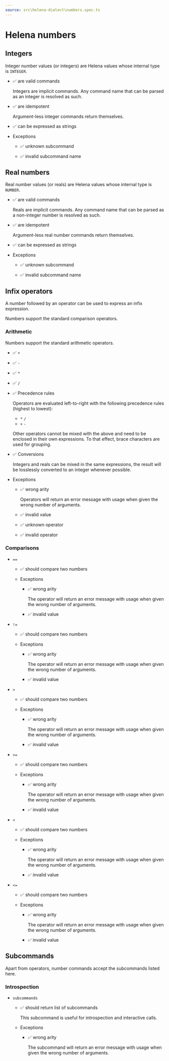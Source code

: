 ```yaml
---
source: src\helena-dialect\numbers.spec.ts
---
```

# Helena numbers

## Integers

Integer number values (or integers) are Helena values whose internal
type is `INTEGER`.

- ✅ are valid commands

  Integers are implicit commands. Any command name that can be parsed as
  an integer is resolved as such.

- ✅ are idempotent

  Argument-less integer commands return themselves.

- ✅ can be expressed as strings

- Exceptions

  - ✅ unknown subcommand

  - ✅ invalid subcommand name

## Real numbers

Real number values (or reals) are Helena values whose internal type is
`NUMBER`.

- ✅ are valid commands

  Reals are implicit commands. Any command name that can be parsed as a
  non-integer number is resolved as such.

- ✅ are idempotent

  Argument-less real number commands return themselves.

- ✅ can be expressed as strings

- Exceptions

  - ✅ unknown subcommand

  - ✅ invalid subcommand name

## Infix operators

A number followed by an operator can be used to express an infix
expression.

Numbers support the standard comparison operators.

### Arithmetic

Numbers support the standard arithmetic operators.

- ✅ `+`

- ✅ `-`

- ✅ `*`

- ✅ `/`

- ✅ Precedence rules

  Operators are evaluated left-to-right with the following precedence
  rules (highest to lowest):
  
  - `*` `/`
  - `+` `-`
  
  Other operators cannot be mixed with the above and need to be
  enclosed in their own expressions. To that effect, brace characters
  are used for grouping.

- ✅ Conversions

  Integers and reals can be mixed in the same expressions, the result
  will be losslessly converted to an integer whenever possible.

- Exceptions

  - ✅ wrong arity

    Operators will return an error message with usage when given the
    wrong number of arguments.

  - ✅ invalid value

  - ✅ unknown operator

  - ✅ invalid operator

### Comparisons

- `==`

  - ✅ should compare two numbers

  - Exceptions

    - ✅ wrong arity

      The operator will return an error message with usage when given
      the wrong number of arguments.

    - ✅ invalid value

- `!=`

  - ✅ should compare two numbers

  - Exceptions

    - ✅ wrong arity

      The operator will return an error message with usage when given
      the wrong number of arguments.

    - ✅ invalid value

- `>`

  - ✅ should compare two numbers

  - Exceptions

    - ✅ wrong arity

      The operator will return an error message with usage when given
      the wrong number of arguments.

    - ✅ invalid value

- `>=`

  - ✅ should compare two numbers

  - Exceptions

    - ✅ wrong arity

      The operator will return an error message with usage when given
      the wrong number of arguments.

    - ✅ invalid value

- `<`

  - ✅ should compare two numbers

  - Exceptions

    - ✅ wrong arity

      The operator will return an error message with usage when given
      the wrong number of arguments.

    - ✅ invalid value

- `<=`

  - ✅ should compare two numbers

  - Exceptions

    - ✅ wrong arity

      The operator will return an error message with usage when given
      the wrong number of arguments.

    - ✅ invalid value

## Subcommands

Apart from operators, number commands accept the subcommands listed
here.

### Introspection

- `subcommands`

  - ✅ should return list of subcommands

    This subcommand is useful for introspection and interactive
    calls.

  - Exceptions

    - ✅ wrong arity

      The subcommand will return an error message with usage when
      given the wrong number of arguments.

